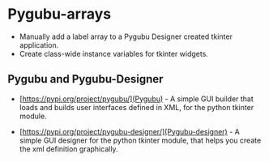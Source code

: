 # Pygubu-arrays

* Manually add a label array to a Pygubu Designer created tkinter application. 
* Create class-wide instance variables for tkinter widgets.

## Pygubu and Pygubu-Designer 

* [https://pypi.org/project/pygubu/](Pygubu) - A simple GUI builder that loads and builds user interfaces defined in XML, for the python tkinter module.

* [https://pypi.org/project/pygubu-designer/](Pygubu-designer) - A simple GUI designer for the python tkinter module, that helps you create the xml definition graphically.





